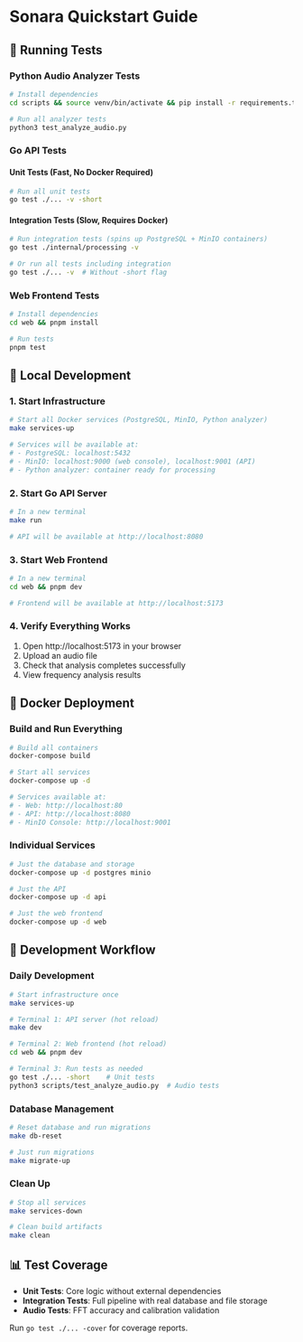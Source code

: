 # Sonara Quickstart Guide

## 🧪 Running Tests

### Python Audio Analyzer Tests
```bash
# Install dependencies
cd scripts && source venv/bin/activate && pip install -r requirements.txt

# Run all analyzer tests
python3 test_analyze_audio.py
```

### Go API Tests

#### Unit Tests (Fast, No Docker Required)
```bash
# Run all unit tests
go test ./... -v -short
```

#### Integration Tests (Slow, Requires Docker)
```bash
# Run integration tests (spins up PostgreSQL + MinIO containers)
go test ./internal/processing -v

# Or run all tests including integration
go test ./... -v  # Without -short flag
```

### Web Frontend Tests
```bash
# Install dependencies
cd web && pnpm install

# Run tests
pnpm test
```

## 🚀 Local Development

### 1. Start Infrastructure
```bash
# Start all Docker services (PostgreSQL, MinIO, Python analyzer)
make services-up

# Services will be available at:
# - PostgreSQL: localhost:5432
# - MinIO: localhost:9000 (web console), localhost:9001 (API)
# - Python analyzer: container ready for processing
```

### 2. Start Go API Server
```bash
# In a new terminal
make run

# API will be available at http://localhost:8080
```

### 3. Start Web Frontend
```bash
# In a new terminal
cd web && pnpm dev

# Frontend will be available at http://localhost:5173
```

### 4. Verify Everything Works
1. Open http://localhost:5173 in your browser
2. Upload an audio file
3. Check that analysis completes successfully
4. View frequency analysis results

## 🐳 Docker Deployment

### Build and Run Everything
```bash
# Build all containers
docker-compose build

# Start all services
docker-compose up -d

# Services available at:
# - Web: http://localhost:80
# - API: http://localhost:8080
# - MinIO Console: http://localhost:9001
```

### Individual Services
```bash
# Just the database and storage
docker-compose up -d postgres minio

# Just the API
docker-compose up -d api

# Just the web frontend
docker-compose up -d web
```

## 🔧 Development Workflow

### Daily Development
```bash
# Start infrastructure once
make services-up

# Terminal 1: API server (hot reload)
make dev

# Terminal 2: Web frontend (hot reload)
cd web && pnpm dev

# Terminal 3: Run tests as needed
go test ./... -short    # Unit tests
python3 scripts/test_analyze_audio.py  # Audio tests
```

### Database Management
```bash
# Reset database and run migrations
make db-reset

# Just run migrations
make migrate-up
```

### Clean Up
```bash
# Stop all services
make services-down

# Clean build artifacts
make clean
```

## 📊 Test Coverage

- **Unit Tests**: Core logic without external dependencies
- **Integration Tests**: Full pipeline with real database and file storage
- **Audio Tests**: FFT accuracy and calibration validation

Run `go test ./... -cover` for coverage reports.
